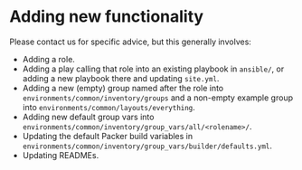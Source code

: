 # Adding new functionality

Please contact us for specific advice, but this generally involves:
- Adding a role.
- Adding a play calling that role into an existing playbook in `ansible/`, or adding a new playbook there and updating `site.yml`.
- Adding a new (empty) group named after the role into `environments/common/inventory/groups` and a non-empty example group into `environments/common/layouts/everything`.
- Adding new default group vars into `environments/common/inventory/group_vars/all/<rolename>/`.
- Updating the default Packer build variables in `environments/common/inventory/group_vars/builder/defaults.yml`.
- Updating READMEs.
